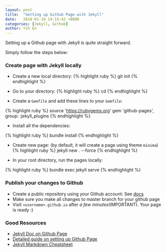 ```yaml
---
layout: post
title:  "Setting up Github Page with Jekyll"
date:   2018-01-18 14:15:42 +0800
categories: [Jekyll, Github]
author: Yih En
---
```

Setting up a Github page with Jekyll is quite straight forward.

Simply follow the steps below:

### Create page with Jekyll locally

* Create a new local directory:
{% highlight ruby %}
git init <your project name>
{% endhighlight %}

* Go to your directory:
{% highlight ruby %}
cd <your project name>
{% endhighlight %}

* Create a `Gemfile` and add these lines to your `Gemfile`:

{% highlight ruby %}
source 'https://rubygems.org'
gem 'github-pages', group: :jekyll_plugins
{% endhighlight %}
* Install all the dependencies:

{% highlight ruby %}
bundle install
{% endhighlight %}

* Create new page: (by default, it will create a page using theme ```minima```)
{% highlight ruby %}
jekyll new . --force
{% endhighlight %}

* In your root directory, run the pages locally:

{% highlight ruby %}
bundle exec jekyll serve
{% endhighlight %}

### Publish your changes to Github
* Create a public repository using your Github account: See [docs](https://help.github.com/articles/create-a-repo/)
* Make sure you make all changes to master branch for your github page
* Visit `<username>.github.io` after _a few minutes_(IMPORTANT). Your page is ready :)

### Good Resources
- [Jekyll Doc on Github Page](https://jekyllrb.com/docs/github-pages/)
- [Detailed guide on setting up Github Page](http://jmcglone.com/guides/github-pages/)
- [Jekyll Markdown Cheatsheet](https://github.com/adam-p/markdown-here/wiki/Markdown-Cheatsheet)

